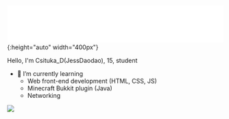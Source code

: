 ![](/Csituka_D.png){:height="auto" width="400px"}

Hello, I'm Csituka_D(JessDaodao), 15, student

- 🌱 I’m currently learning
  - Web front-end development (HTML, CSS, JS)
  - Minecraft Bukkit plugin (Java)
  - Networking

![](https://github-readme-stats.vercel.app/api?username=JessDaodao&show_icons=true&bg_color=faf9f8&title_color=ff9100&border_radius=0&text_color=555&icon_color=ff9100&border_color=faf9f8&count_private=true)
